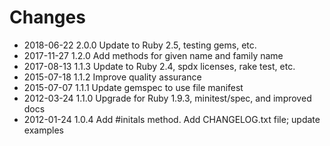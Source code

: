 # Changes

* 2018-06-22 2.0.0 Update to Ruby 2.5, testing gems, etc.
* 2017-11-27 1.2.0 Add methods for given name and family name
* 2017-08-13 1.1.3 Update to Ruby 2.4, spdx licenses, rake test, etc.
* 2015-07-18 1.1.2 Improve quality assurance
* 2015-07-07 1.1.1 Update gemspec to use file manifest
* 2012-03-24 1.1.0 Upgrade for Ruby 1.9.3, minitest/spec, and improved docs
* 2012-01-24 1.0.4 Add #initals method. Add CHANGELOG.txt file; update examples

